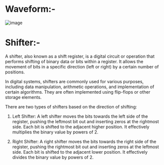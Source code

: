 # Waveform:-

![image](https://github.com/Shashvat300/100_Days_of_RTL/assets/103407023/7bf9bbfa-e8d6-41da-ac32-c132363b1363)


# Shifter:-

A shifter, also known as a shift register, is a digital circuit or operation that performs shifting of binary data or bits within a register. It allows the movement of bits in a specific direction (left or right) by a certain number of positions.

In digital systems, shifters are commonly used for various purposes, including data manipulation, arithmetic operations, and implementation of certain algorithms. They are often implemented using flip-flops or other storage elements.

There are two types of shifters based on the direction of shifting:

1. Left Shifter: A left shifter moves the bits towards the left side of the register, pushing the leftmost bit out and inserting zeros at the rightmost side. Each bit is shifted to the adjacent higher position. It effectively multiplies the binary value by powers of 2.

2. Right Shifter: A right shifter moves the bits towards the right side of the register, pushing the rightmost bit out and inserting zeros at the leftmost side. Each bit is shifted to the adjacent lower position. It effectively divides the binary value by powers of 2.
